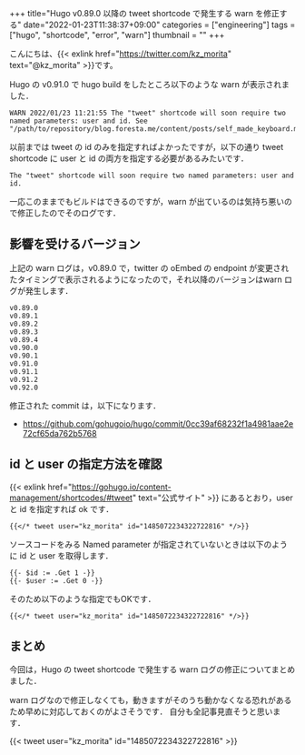 +++
title="Hugo v0.89.0 以降の tweet shortcode で発生する warn を修正する"
date="2022-01-23T11:38:37+09:00"
categories = ["engineering"]
tags = ["hugo", "shortcode", "error", "warn"]
thumbnail = ""
+++

こんにちは、{{< exlink href="https://twitter.com/kz_morita" text="@kz_morita" >}}です。

Hugo の v0.91.0 で hugo build をしたところ以下のような warn が表示されました．

```
WARN 2022/01/23 11:21:55 The "tweet" shortcode will soon require two named parameters: user and id. See "/path/to/repository/blog.foresta.me/content/posts/self_made_keyboard.md:114:1"
```

以前までは tweet の id のみを指定すればよかったですが，以下の通り tweet shortcode に user と id の両方を指定する必要があるみたいです．
```
The "tweet" shortcode will soon require two named parameters: user and id.
```

一応このままでもビルドはできるのですが，warn が出ているのは気持ち悪いので修正したのでそのログです．

## 影響を受けるバージョン

上記の warn ログは，v0.89.0 で，twitter の oEmbed の endpoint が変更されたタイミングで表示されるようになったので，それ以降のバージョンはwarn ログが発生します．

```
v0.89.0
v0.89.1
v0.89.2
v0.89.3
v0.89.4
v0.90.0
v0.90.1
v0.91.0
v0.91.1
v0.91.2
v0.92.0
```

修正された commit は，以下になります．

- https://github.com/gohugoio/hugo/commit/0cc39af68232f1a4981aae2e72cf65da762b5768

## id と user の指定方法を確認

{{< exlink href="https://gohugo.io/content-management/shortcodes/#tweet" text="公式サイト" >}} にあるとおり，user と id を指定すれば ok です．

```
{{</* tweet user="kz_morita" id="1485072234322722816" */>}}
```

ソースコードをみる Named parameter が指定されていないときは以下のように id と user を取得します．

```
{{- $id := .Get 1 -}}
{{- $user := .Get 0 -}}
```

そのため以下のような指定でもOKです．
```
{{</* tweet user="kz_morita" id="1485072234322722816" */>}}
```

## まとめ

今回は，Hugo の tweet shortcode で発生する warn ログの修正についてまとめました．

warn ログなので修正しなくても，動きますがそのうち動かなくなる恐れがあるため早めに対応しておくのがよさそうです．
自分も全記事見直そうと思います．

{{< tweet user="kz_morita" id="1485072234322722816" >}}


